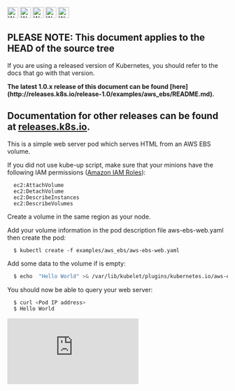 <!-- BEGIN MUNGE: UNVERSIONED_WARNING -->

<!-- BEGIN STRIP_FOR_RELEASE -->

<img src="http://kubernetes.io/img/warning.png" alt="WARNING"
     width="25" height="25">
<img src="http://kubernetes.io/img/warning.png" alt="WARNING"
     width="25" height="25">
<img src="http://kubernetes.io/img/warning.png" alt="WARNING"
     width="25" height="25">
<img src="http://kubernetes.io/img/warning.png" alt="WARNING"
     width="25" height="25">
<img src="http://kubernetes.io/img/warning.png" alt="WARNING"
     width="25" height="25">

<h2>PLEASE NOTE: This document applies to the HEAD of the source tree</h2>

If you are using a released version of Kubernetes, you should
refer to the docs that go with that version.

<strong>
The latest 1.0.x release of this document can be found
[here](http://releases.k8s.io/release-1.0/examples/aws_ebs/README.md).

Documentation for other releases can be found at
[releases.k8s.io](http://releases.k8s.io).
</strong>
--

<!-- END STRIP_FOR_RELEASE -->

<!-- END MUNGE: UNVERSIONED_WARNING -->
This is a simple web server pod which serves HTML from an AWS EBS
volume.

If you did not use kube-up script, make sure that your minions have the following IAM permissions ([Amazon IAM Roles](http://docs.aws.amazon.com/AWSEC2/latest/UserGuide/iam-roles-for-amazon-ec2.html#create-iam-role-console)):

```shell
  ec2:AttachVolume
  ec2:DetachVolume
  ec2:DescribeInstances
  ec2:DescribeVolumes
```

Create a volume in the same region as your node.

Add your volume information in the pod description file aws-ebs-web.yaml then create the pod:

```shell
  $ kubectl create -f examples/aws_ebs/aws-ebs-web.yaml
```

Add some data to the volume if is empty:

```sh
  $ echo  "Hello World" >& /var/lib/kubelet/plugins/kubernetes.io/aws-ebs/mounts/aws/{Region}/{Volume ID}/index.html
```

You should now be able to query your web server:

```sh
  $ curl <Pod IP address>
  $ Hello World
```


<!-- BEGIN MUNGE: GENERATED_ANALYTICS -->
[![Analytics](https://kubernetes-site.appspot.com/UA-36037335-10/GitHub/examples/aws_ebs/README.md?pixel)]()
<!-- END MUNGE: GENERATED_ANALYTICS -->
